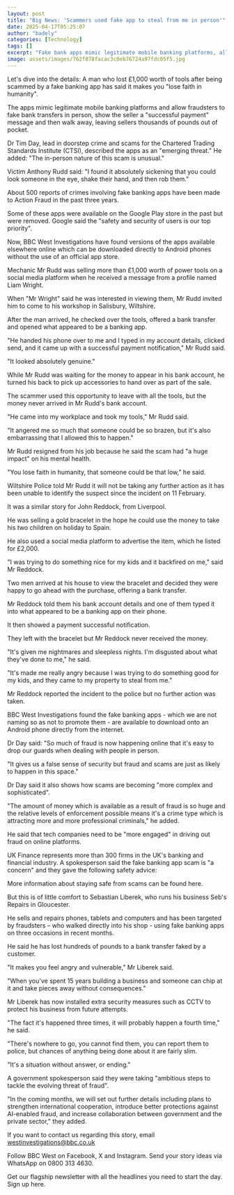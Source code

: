```yaml
---
layout: post
title: "Big News: 'Scammers used fake app to steal from me in person'"
date: 2025-04-17T05:25:07
author: "badely"
categories: [Technology]
tags: []
excerpt: "Fake bank apps mimic legitimate mobile banking platforms, allowing fraudsters walk away with high-value items."
image: assets/images/762f078facac3c0eb76724a97fdc05f5.jpg
---
```


Let's dive into the details: A man who lost £1,000 worth of tools after being scammed by a fake banking app has said it makes you "lose faith in humanity".

The apps mimic legitimate mobile banking platforms and allow fraudsters to fake bank transfers in person, show the seller a "successful payment" message and then walk away, leaving sellers thousands of pounds out of pocket.

Dr Tim Day, lead in doorstep crime and scams for the Chartered Trading Standards Institute (CTSI), described the apps as an "emerging threat." He added: "The in-person nature of this scam is unusual."

Victim Anthony Rudd said: "I found it absolutely sickening that you could look someone in the eye, shake their hand, and then rob them."

About 500 reports of crimes involving fake banking apps have been made to Action Fraud in the past three years.

Some of these apps were available on the Google Play store in the past but were removed. Google said the "safety and security of users is our top priority".

Now, BBC West Investigations have found versions of the apps available elsewhere online which can be downloaded directly to Android phones without the use of an official app store. 

Mechanic Mr Rudd was selling more than £1,000 worth of power tools on a social media platform when he received a message from a profile named Liam Wright.

When "Mr Wright" said he was interested in viewing them, Mr Rudd invited him to come to his workshop in Salisbury, Wiltshire. 

After the man arrived, he checked over the tools, offered a bank transfer and opened what appeared to be a banking app.

"He handed his phone over to me and I typed in my account details, clicked send, and it came up with a successful payment notification," Mr Rudd said.

"It looked absolutely genuine."

While Mr Rudd was waiting for the money to appear in his bank account, he turned his back to pick up accessories to hand over as part of the sale.

The scammer used this opportunity to leave with all the tools, but the money never arrived in Mr Rudd's bank account.

"He came into my workplace and took my tools," Mr Rudd said.

"It angered me so much that someone could be so brazen, but it's also embarrassing that I allowed this to happen."

Mr Rudd resigned from his job because he said the scam had "a huge impact" on his mental health.

"You lose faith in humanity, that someone could be that low," he said.

Wiltshire Police told Mr Rudd it will not be taking any further action as it has been unable to identify the suspect since the incident on 11 February.

It was a similar story for John Reddock, from Liverpool.

He was selling a gold bracelet in the hope he could use the money to take his two children on holiday to Spain.

He also used a social media platform to advertise the item, which he listed for £2,000.

"I was trying to do something nice for my kids and it backfired on me," said Mr Reddock.

Two men arrived at his house to view the bracelet and decided they were happy to go ahead with the purchase, offering a bank transfer.

Mr Reddock told them his bank account details and one of them typed it into what appeared to be a banking app on their phone.

It then showed a payment successful notification.

They left with the bracelet but Mr Reddock never received the money.

"It's given me nightmares and sleepless nights. I'm disgusted about what they've done to me," he said.

"It's made me really angry because I was trying to do something good for my kids, and they came to my property to steal from me."

Mr Reddock reported the incident to the police but no further action was taken.

BBC West Investigations found the fake banking apps - which we are not naming so as not to promote them - are available to download onto an Android phone directly from the internet.

Dr Day said: "So much of fraud is now happening online that it's easy to drop our guards when dealing with people in person.

"It gives us a false sense of security but fraud and scams are just as likely to happen in this space."

Dr Day said it also shows how scams are becoming "more complex and sophisticated".

"The amount of money which is available as a result of fraud is so huge and the relative levels of enforcement possible means it's a crime type which is attracting more and more professional criminals," he added.

He said that tech companies need to be "more engaged" in driving out fraud on online platforms.

UK Finance represents more than 300 firms in the UK's banking and financial industry. A spokesperson said the fake banking app scam is "a concern" and they gave the following safety advice:

More information about staying safe from scams can be found here.

But this is of little comfort to Sebastian Liberek, who runs his business Seb's Repairs in Gloucester.

He sells and repairs phones, tablets and computers and has been targeted by fraudsters – who walked directly into his shop - using fake banking apps on three occasions in recent months.

He said he has lost hundreds of pounds to a bank transfer faked by a customer.

"It makes you feel angry and vulnerable," Mr Liberek said.

"When you've spent 15 years building a business and someone can chip at it and take pieces away without consequences."

Mr Liberek has now installed extra security measures such as CCTV to protect his business from future attempts.

"The fact it's happened three times, it will probably happen a fourth time," he said.

"There's nowhere to go, you cannot find them, you can report them to police, but chances of anything being done about it are fairly slim.

"It's a situation without answer, or ending."

A government spokesperson said they  were taking "ambitious steps to tackle the evolving threat of fraud". 

"In the coming months, we will set out further details including plans to strengthen international cooperation, introduce better protections against AI-enabled fraud, and increase collaboration between government and the private sector," they added.

If you want to contact us regarding this story, email westinvestigations@bbc.co.uk

Follow BBC West on Facebook, X and Instagram. Send your story ideas via WhatsApp on 0800 313 4630.

Get our flagship newsletter with all the headlines you need to start the day. Sign up here.

